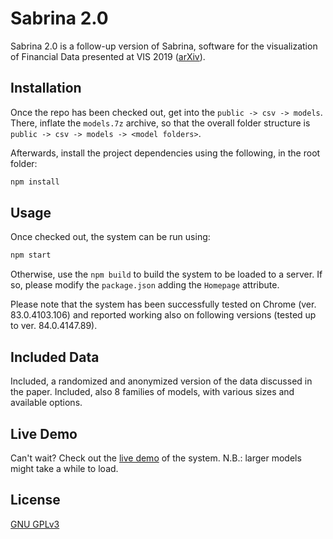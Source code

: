 # Sabrina 2.0

Sabrina 2.0 is a follow-up version of Sabrina, software for the visualization of Financial Data presented at VIS 2019 ([arXiv](https://arxiv.org/pdf/1908.07479.pdf)).

## Installation

Once the repo has been checked out, get into the ```public -> csv -> models```. There, inflate the ```models.7z``` archive, so that the overall folder structure is ```public -> csv -> models -> <model folders>```.

Afterwards, install the project dependencies using the following, in the root folder:

```bash
npm install
```

## Usage

Once checked out, the system can be run using:

```bash
npm start
```

Otherwise, use the `npm build` to build the system to be loaded to a server. If so, please modify the ```package.json``` adding the ```Homepage``` attribute.

Please note that the system has been successfully tested on Chrome (ver. 83.0.4103.106) and reported working also on following versions (tested up to ver. 84.0.4147.89).

## Included Data
Included, a randomized and anonymized version of the data discussed in the paper. Included, also 8 families of models, with various sizes and available options.

## Live Demo
Can't wait? Check out the [live demo](http://graphdrawing.cloud/sabrinav2) of the system. N.B.: larger models might take a while to load.

## License
[GNU GPLv3](https://choosealicense.com/licenses/gpl-3.0/)